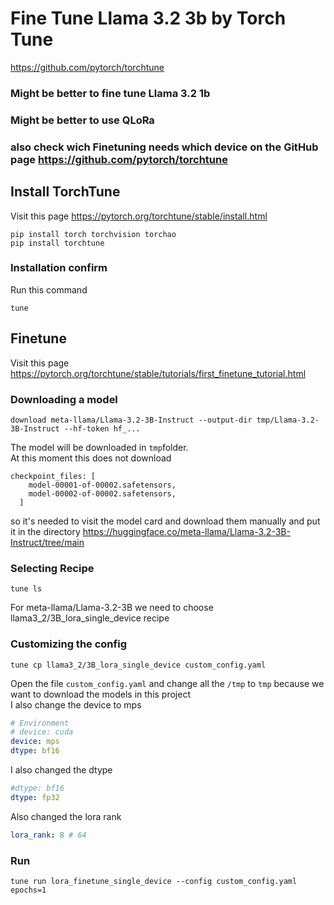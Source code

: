# Fine Tune Llama 3.2 3b by Torch Tune
https://github.com/pytorch/torchtune 

### Might be better to fine tune Llama 3.2 1b
### Might be better to use QLoRa 
### also check wich Finetuning needs which device on the GitHub page https://github.com/pytorch/torchtune 

## Install TorchTune
Visit this page https://pytorch.org/torchtune/stable/install.html 
```shell
pip install torch torchvision torchao
pip install torchtune
```
### Installation confirm
Run this command
```shell
tune
```

## Finetune
Visit this page https://pytorch.org/torchtune/stable/tutorials/first_finetune_tutorial.html  

### Downloading a model
```shell
download meta-llama/Llama-3.2-3B-Instruct --output-dir tmp/Llama-3.2-3B-Instruct --hf-token hf_...
```
The model will be downloaded in `tmp`folder.  
At this moment this does not download 
```shell
checkpoint_files: [
    model-00001-of-00002.safetensors,
    model-00002-of-00002.safetensors,
  ]
```
so it's needed to visit the model card and download them manually
and put it in the directory https://huggingface.co/meta-llama/Llama-3.2-3B-Instruct/tree/main 

### Selecting Recipe
```shell
tune ls
```
For meta-llama/Llama-3.2-3B we need to choose llama3_2/3B_lora_single_device recipe

### Customizing the config
```shell
tune cp llama3_2/3B_lora_single_device custom_config.yaml
```
Open the file `custom_config.yaml` and change all the `/tmp` to `tmp` because we want to download the models in this project  
I also change the device to mps
```yaml
# Environment
# device: cuda
device: mps
dtype: bf16
```
I also changed the dtype
```yaml
#dtype: bf16
dtype: fp32
```
Also changed the lora rank
```yaml
lora_rank: 8 # 64
```

### Run
```shell
tune run lora_finetune_single_device --config custom_config.yaml epochs=1
```
  







